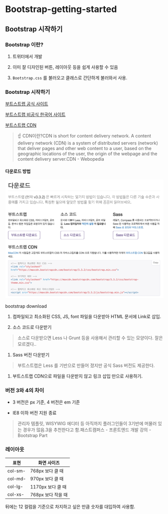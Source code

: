 # Bootstrap-getting-started

## Bootstrap 시작하기

### Bootstrap 이란?

1. 트위터에서 개발

1. 이미 잘 디자인된 버튼, 레이아웃 등을 쉽게 사용할 수 있음

1. `Bootstrap.css` 를 불러오고 클래스로 간단하게 불러와서 사용.

### Bootstrap 시작하기

[부트스트랩 공식 사이트](https://getbootstrap.com/)

[부트스트랩 비공식 한국어 사이트](http://bootstrapk.com/)

[부트스트랩 CDN](https://www.bootstrapcdn.com/)

> ☝️ CDN이란?CDN is short for content delivery network. A content delivery network (CDN) is a system of distributed servers (network) that deliver pages and other web content to a user, based on the geographic locations of the user, the origin of the webpage and the content delivery server.CDN - Webopedia

#### 다운로드 방법

![image-0](images/image-0.png)

bootstrap download

1. 컴파일되고 최소화된 CSS, JS, font 파일을 다운받아 HTML 문서에 Link로 삽입.

1. 소스 코드로 다운받기

> 소스로 다운받으면 Less 나 Grunt 등을 사용해서 관리할 수 있는 모양이다. 잘은 모르겠다..

1. Sass 버전 다운받기

> 부트스트랩은 Less 를 기반으로 만들어 졌지만 공식 Sass 버전도 제공한다.

1. 부트스트랩 CDN으로 파일을 다운받지 않고 링크 삽입 만으로 사용하기.

### 버전 3와 4의 차이

- 3 버전은 px 기준, 4 버전은 em 기준

- IE8 이하 버전 지원 종료

> 관리자 템플릿, WISYWIG 에디터 등 아직까지 플러그인들이 3기반에 머물러 있는 경우가 많음.3을 추천한다고 함.패스트캠퍼스 - 프론트엔드 개발 강의 - Bootstrap Part

### 레이아웃

| 표현 | 화면 사이즈 |
| --- | --- |
| col-sm- | 768px 보다 클 때 |
| col-md- | 970px 보다 클 때 |
| col-lg- | 1170px 보다 클 때 |
| col-xs- | 768px 보다 작을 때 |


뒤에는 12 컬럼을 기준으로 차지하고 싶은 만큼 숫자를 대입하여 사용함.

